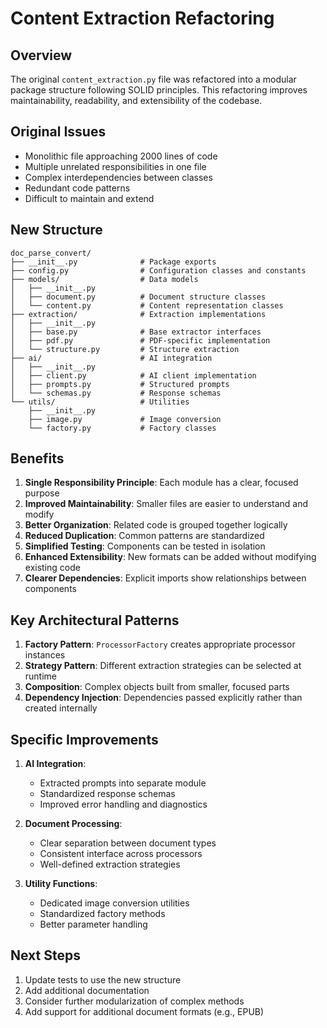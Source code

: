 # Content Extraction Refactoring

## Overview

The original `content_extraction.py` file was refactored into a modular package structure following SOLID principles. This refactoring improves maintainability, readability, and extensibility of the codebase.

## Original Issues

- Monolithic file approaching 2000 lines of code
- Multiple unrelated responsibilities in one file
- Complex interdependencies between classes
- Redundant code patterns
- Difficult to maintain and extend

## New Structure

```
doc_parse_convert/
├── __init__.py              # Package exports
├── config.py                # Configuration classes and constants
├── models/                  # Data models
│   ├── __init__.py
│   ├── document.py          # Document structure classes
│   └── content.py           # Content representation classes
├── extraction/              # Extraction implementations
│   ├── __init__.py
│   ├── base.py              # Base extractor interfaces
│   ├── pdf.py               # PDF-specific implementation
│   └── structure.py         # Structure extraction
├── ai/                      # AI integration
│   ├── __init__.py
│   ├── client.py            # AI client implementation
│   ├── prompts.py           # Structured prompts
│   └── schemas.py           # Response schemas
└── utils/                   # Utilities
    ├── __init__.py
    ├── image.py             # Image conversion
    └── factory.py           # Factory classes
```

## Benefits

1. **Single Responsibility Principle**: Each module has a clear, focused purpose
2. **Improved Maintainability**: Smaller files are easier to understand and modify
3. **Better Organization**: Related code is grouped together logically
4. **Reduced Duplication**: Common patterns are standardized
5. **Simplified Testing**: Components can be tested in isolation
6. **Enhanced Extensibility**: New formats can be added without modifying existing code
7. **Clearer Dependencies**: Explicit imports show relationships between components

## Key Architectural Patterns

1. **Factory Pattern**: `ProcessorFactory` creates appropriate processor instances
2. **Strategy Pattern**: Different extraction strategies can be selected at runtime
3. **Composition**: Complex objects built from smaller, focused parts
4. **Dependency Injection**: Dependencies passed explicitly rather than created internally

## Specific Improvements

1. **AI Integration**:
   - Extracted prompts into separate module
   - Standardized response schemas
   - Improved error handling and diagnostics

2. **Document Processing**:
   - Clear separation between document types
   - Consistent interface across processors
   - Well-defined extraction strategies

3. **Utility Functions**:
   - Dedicated image conversion utilities
   - Standardized factory methods
   - Better parameter handling

## Next Steps

1. Update tests to use the new structure
2. Add additional documentation
3. Consider further modularization of complex methods
4. Add support for additional document formats (e.g., EPUB)
